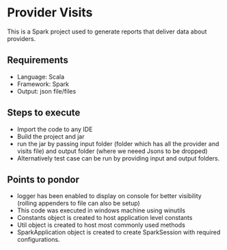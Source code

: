 # Provider Visits

This is a Spark project used to generate reports that deliver data about providers.

## Requirements
* Language: Scala
* Framework: Spark
* Output: json file/files 

## Steps to execute
* Import the code to any IDE
* Build the project and jar
* run the jar by passing input folder (folder which has all the provider and visits file) and output folder (where we neeed Jsons to be dropped)
* Alternatively test case can be run by providing input and output folders.

## Points to pondor
* logger has been enabled to display on console for better visibility (rolling appenders to file can also be setup)
* This code was executed in windows machine using winutils
* Constants object is created to host application level constants 
* Util object is created to host most commonly used methods
* SparkApplication object is created to create SparkSession with required configurations.

